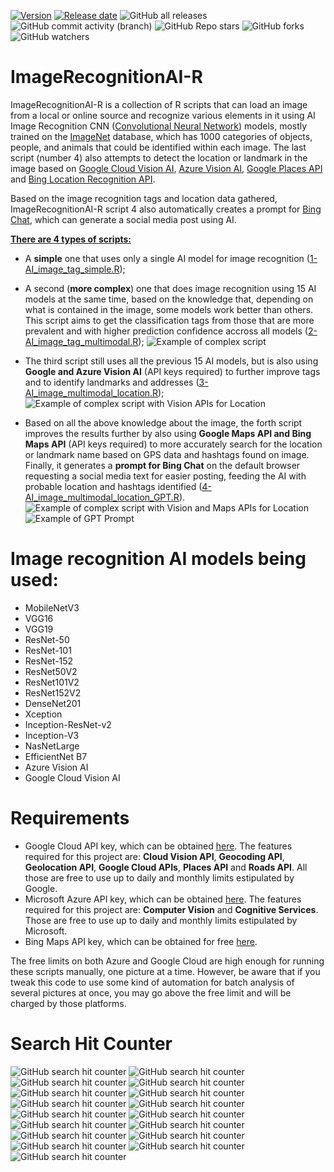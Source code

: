 [![Version](https://img.shields.io/github/release/fevieira27/ImageRecognitionAI-R)](https://github.com/fevieira27/ImageRecognitionAI-R/releases/latest)
[![Release date](https://img.shields.io/github/release-date/fevieira27/ImageRecognitionAI-R)](https://github.com/fevieira27/ImageRecognitionAI-R/releases/latest)
![GitHub all releases](https://img.shields.io/github/downloads/fevieira27/ImageRecognitionAI-R/total)
![GitHub commit activity (branch)](https://img.shields.io/github/commit-activity/y/fevieira27/ImageRecognitionAI-R)
![GitHub Repo stars](https://img.shields.io/github/stars/fevieira27/ImageRecognitionAI-R)
![GitHub forks](https://img.shields.io/github/forks/fevieira27/ImageRecognitionAI-R)
![GitHub watchers](https://img.shields.io/github/watchers/fevieira27/ImageRecognitionAI-R)

# ImageRecognitionAI-R
ImageRecognitionAI-R is a collection of R scripts that can load an image from a local or online source and recognize various elements in it using AI Image Recognition CNN (<a href="https://en.wikipedia.org/wiki/Convolutional_neural_network">Convolutional Neural Network</a>) models, mostly trained on the <a href="https://en.wikipedia.org/wiki/ImageNet">ImageNet</a> database, which has 1000 categories of objects, people, and animals that could be identified within each image. The last script (number 4) also attempts to detect the location or landmark in the image based on <a href="https://cloud.google.com/vision/">Google Cloud Vision AI</a>, <a href="https://azure.microsoft.com/en-us/products/ai-services/ai-vision">Azure Vision AI</a>, <a href="https://developers.google.com/maps/documentation/places/web-service/overview">Google Places API</a> and <a href="https://www.microsoft.com/en-us/maps/bing-maps/location-recognition">Bing Location Recognition API</a>.

Based on the image recognition tags and location data gathered, ImageRecognitionAI-R script 4 also automatically creates a prompt for <a href="https://www.bing.com/chat">Bing Chat</a>, which can generate a social media post using AI.

<ins>**There are 4 types of scripts:**</ins>
- A **simple** one that uses only a single AI model for image recognition ([1-AI_image_tag_simple.R](1-AI_image_tag_simple.R));
  
- A second (**more complex**) one that does image recognition using 15 AI models at the same time, based on the knowledge that, depending on what is contained in the image, some models work better than others. This script aims to get the classification tags from those that are more prevalent and with higher prediction confidence accross all models ([2-AI_image_tag_multimodal.R](2-AI_image_tag_multimodal.R));
![Example of complex script](./img/Example.jpg)

- The third script still uses all the previous 15 AI models, but is also using **Google and Azure Vision AI** (API keys required) to further improve tags and to identify landmarks and addresses ([3-AI_image_multimodal_location.R](3-AI_image_multimodal_location.R));
![Example of complex script with Vision APIs for Location](./img/Location_Example.jpg)

- Based on all the above knowledge about the image, the forth script improves the results further by also using **Google Maps API and Bing Maps API** (API keys required) to more accurately search for the location or landmark name based on GPS data and hashtags found on image. Finally, it generates a **prompt for Bing Chat** on the default browser requesting a social media text for easier posting, feeding the AI with probable location and hashtags identified ([4-AI_image_multimodal_location_GPT.R](4-AI_image_multimodal_location_GPT.R)).
![Example of complex script with Vision and Maps APIs for Location](./img/Location_GPT_Example.jpg)
![Example of GPT Prompt](./img/GPT_Example.jpg)

# Image recognition AI models being used:
- MobileNetV3
- VGG16
- VGG19
- ResNet-50
- ResNet-101
- ResNet-152
- ResNet50V2
- ResNet101V2
- ResNet152V2
- DenseNet201
- Xception
- Inception-ResNet-v2
- Inception-V3
- NasNetLarge
- EfficientNet B7
- Azure Vision AI
- Google Cloud Vision AI

# Requirements
- Google Cloud API key, which can be obtained <a href="https://console.cloud.google.com/auth/clients">here</a>. The features required for this project are: **Cloud Vision API**, **Geocoding API**, **Geolocation API**, **Google Cloud APIs**, **Places API** and **Roads API**. All those are free to use up to daily and monthly limits estipulated by Google.
- Microsoft Azure API key, which can be obtained <a href="https://azure.microsoft.com/en-us">here</a>. The features required for this project are: **Computer Vision** and **Cognitive Services**. Those are free to use up to daily and monthly limits estipulated by Microsoft.
- Bing Maps API key, which can be obtained for free <a href="https://www.microsoft.com/en-us/maps/bing-maps/create-a-bing-maps-key">here</a>. 

The free limits on both Azure and Google Cloud are high enough for running these scripts manually, one picture at a time. However, be aware that if you tweak this code to use some kind of automation for batch analysis of several pictures at once, you may go above the free limit and will be charged by those platforms.

# Search Hit Counter
![GitHub search hit counter](https://img.shields.io/github/search/fevieira27/ImageRecognitionAI-R/r)
![GitHub search hit counter](https://img.shields.io/github/search/fevieira27/ImageRecognitionAI-R/ai)
![GitHub search hit counter](https://img.shields.io/github/search/fevieira27/ImageRecognitionAI-R/cloudvision)
![GitHub search hit counter](https://img.shields.io/github/search/fevieira27/ImageRecognitionAI-R/deep-learning)
![GitHub search hit counter](https://img.shields.io/github/search/fevieira27/ImageRecognitionAI-R/machine-learning)
![GitHub search hit counter](https://img.shields.io/github/search/fevieira27/ImageRecognitionAI-R/text-generation)
![GitHub search hit counter](https://img.shields.io/github/search/fevieira27/ImageRecognitionAI-R/neural-networks)
![GitHub search hit counter](https://img.shields.io/github/search/fevieira27/ImageRecognitionAI-R/image-classification)
![GitHub search hit counter](https://img.shields.io/github/search/fevieira27/ImageRecognitionAI-R/image-recognition)
![GitHub search hit counter](https://img.shields.io/github/search/fevieira27/ImageRecognitionAI-R/convolutional-neural-networks)
![GitHub search hit counter](https://img.shields.io/github/search/fevieira27/ImageRecognitionAI-R/gpt)
![GitHub search hit counter](https://img.shields.io/github/search/fevieira27/ImageRecognitionAI-R/image-analysis)
![GitHub search hit counter](https://img.shields.io/github/search/fevieira27/ImageRecognitionAI-R/keras-tensorflow)
![GitHub search hit counter](https://img.shields.io/github/search/fevieira27/ImageRecognitionAI-R/cloud-vision-api)
![GitHub search hit counter](https://img.shields.io/github/search/fevieira27/ImageRecognitionAI-R/multimodal-deep-learning)
![GitHub search hit counter](https://img.shields.io/github/search/fevieira27/ImageRecognitionAI-R/maps-api)
![GitHub search hit counter](https://img.shields.io/github/search/fevieira27/ImageRecognitionAI-R/generative-ai)
               
